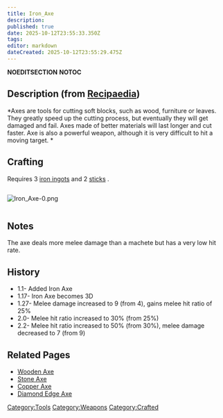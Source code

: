 ```yaml
---
title: Iron_Axe
description: 
published: true
date: 2025-10-12T23:55:33.350Z
tags: 
editor: markdown
dateCreated: 2025-10-12T23:55:29.475Z
---
```


__NOEDITSECTION__ __NOTOC__

## Description (from [Recipaedia](.. "wikilink"))

*Axes are tools for cutting soft blocks, such as wood, furniture or
leaves. They greatly speed up the cutting process, but eventually they
will get damaged and fail. Axes made of better materials will last
longer and cut faster. Axe is also a powerful weapon, although it is
very difficult to hit a moving target. *

## Crafting 

Requires 3 [iron ingots](iron_Ingot "wikilink") and 2
[sticks](stick "wikilink") . 

<div style="overflow: hidden">

![Iron_Axe-0.png](Iron_Axe-0.png "Iron_Axe-0.png")

</div>

## Notes

The axe deals more melee damage than a machete but has a very low hit
rate. 

## History

  - 1.1- Added Iron Axe
  - 1.17- Iron Axe becomes 3D
  - 1.27- Melee damage increased to 9 (from 4), gains melee hit ratio of
    25%
  - 2.0- Melee hit ratio increased to 30% (from 25%)
  - 2.2- Melee hit ratio increased to 50% (from 30%), melee damage
    decreased to 7 (from 9)

## Related Pages 

  - [Wooden Axe](Wooden_Axe.md "wikilink")
  - [Stone Axe](Stone_Axe.md "wikilink")
  - [Copper Axe](Copper_Axe.md "wikilink")
  - [Diamond Edge Axe](Diamond_Edge_Axe.md "wikilink")

[Category:Tools](Category:Tools "wikilink")
[Category:Weapons](Category:Weapons "wikilink")
[Category:Crafted](Category:Crafted "wikilink")